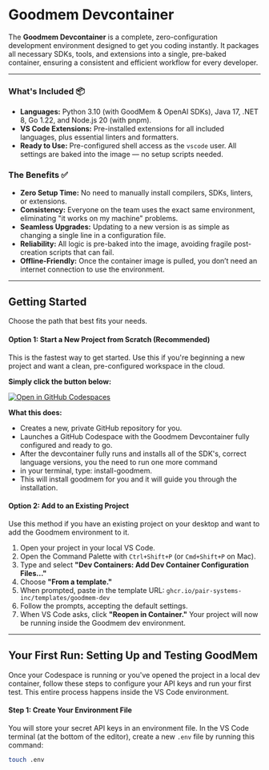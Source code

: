 # Goodmem Devcontainer

The **Goodmem Devcontainer** is a complete, zero-configuration development environment designed to get you coding instantly. It packages all necessary SDKs, tools, and extensions into a single, pre-baked container, ensuring a consistent and efficient workflow for every developer.

---

### What's Included 📦

* **Languages:** Python 3.10 (with GoodMem & OpenAI SDKs), Java 17, .NET 8, Go 1.22, and Node.js 20 (with pnpm).
* **VS Code Extensions:** Pre-installed extensions for all included languages, plus essential linters and formatters.
* **Ready to Use:** Pre-configured shell access as the `vscode` user. All settings are baked into the image — no setup scripts needed.

### The Benefits ✅

* **Zero Setup Time:** No need to manually install compilers, SDKs, linters, or extensions.
* **Consistency:** Everyone on the team uses the exact same environment, eliminating "it works on my machine" problems.
* **Seamless Upgrades:** Updating to a new version is as simple as changing a single line in a configuration file.
* **Reliability:** All logic is pre-baked into the image, avoiding fragile post-creation scripts that can fail.
* **Offline-Friendly:** Once the container image is pulled, you don’t need an internet connection to use the environment.

---

## Getting Started

Choose the path that best fits your needs.

#### Option 1: Start a New Project from Scratch (Recommended)

This is the fastest way to get started. Use this if you're beginning a new project and want a clean, pre-configured workspace in the cloud.

**Simply click the button below:**

[![Open in GitHub Codespaces](https://github.com/codespaces/badge.svg)](https://github.com/codespaces/new?repo=pair-systems-inc/goodmem-template-repository)

**What this does:**
* Creates a new, private GitHub repository for you.
* Launches a GitHub Codespace with the Goodmem Devcontainer fully configured and ready to go.
* After the devcontainer fully runs and installs all of the SDK's, correct language versions, you the need to run one more command
* in your terminal, type: install-goodmem.
* This will install goodmem for you and it will guide you through the installation. 

#### Option 2: Add to an Existing Project

Use this method if you have an existing project on your desktop and want to add the Goodmem environment to it.

1.  Open your project in your local VS Code.
2.  Open the Command Palette with `Ctrl+Shift+P` (or `Cmd+Shift+P` on Mac).
3.  Type and select **"Dev Containers: Add Dev Container Configuration Files..."**
4.  Choose **"From a template."**
5.  When prompted, paste in the template URL: `ghcr.io/pair-systems-inc/templates/goodmem-dev`
6.  Follow the prompts, accepting the default settings.
7.  When VS Code asks, click **"Reopen in Container."** Your project will now be running inside the Goodmem dev environment.

---

## Your First Run: Setting Up and Testing GoodMem

Once your Codespace is running or you've opened the project in a local dev container, follow these steps to configure your API keys and run your first test. This entire process happens inside the VS Code environment.

#### Step 1: Create Your Environment File

You will store your secret API keys in an environment file. In the VS Code terminal (at the bottom of the editor), create a new `.env` file by running this command:

```bash
touch .env
